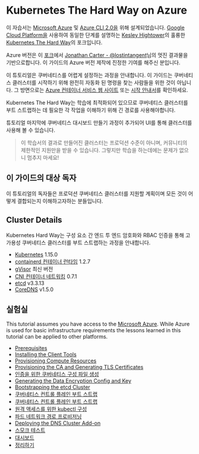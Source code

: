 # Kubernetes The Hard Way on Azure

이 자습서는 [Microsoft Azure](https://azure.microsoft.com) 및 [Azure CLI 2.0을](https://github.com/azure/azure-cli) 위해 설계되었습니다. [Google Cloud Platform을](https://github.com/kelseyhightower/kubernetes-the-hard-way) 사용하여 동일한 단계를 설명하는 [Kesley Hightower](https://twitter.com/kelseyhightower)의 훌륭한 [Kubernetes The Hard Way](https://cloud.google.com)의 포크입니다.

Azure 버전은 이 [포크](https://twitter.com/LostInTangent)에서 [Jonathan Carter - @lostintangent](https://github.com/lostintangent/kubernetes-the-hard-way)님의 멋진 결과물을 기반으로합니다. 이 가이드의 Azure 버전 제작에 진정한 기여를 해주신 분입니다.

이 튜토리얼은 쿠버네티스를 어렵게 설정하는 과정을 안내합니다. 이 가이드는 쿠버네티스 클러스터를 시작하기 위해 완전히 자동화 된 명령을 찾는 사람들을 위한 것이 아닙니다. 그 방면으로는 [Azure 컨테이너 서비스 웹 사이트](https://azure.microsoft.com/en-us/services/container-service) 또는 [시작 안내서](http://kubernetes.io/docs/getting-started-guides)를 확인하세요.

Kubernetes The Hard Way는 학습에 최적화되어 있으므로 쿠버네티스 클러스터를 부트 스트랩하는 데 필요한 각 작업을 이해하기 위해 긴 경로를 사용해야합니다.

튜토리얼 마지막에 쿠버네티스 대시보드 만들기 과정이 추가되어 UI를 통해 클러스터를 사용해 볼 수 있습니다.

> 이 학습서의 결과로 만들어진 클러스터는 프로덕션 수준이 아니며, 커뮤니티의 제한적인 지원만을 받을 수 있습니다. 그렇지만 학습을 하는데에는 문제가 없으니 멈추지 마세요!

## 이 가이드의 대상 독자

이 튜토리얼의 독자들은 프로덕션 쿠버네티스 클러스터를 지원할 계획이며 모든 것이 어떻게 결합되는지 이해하고자하는 분들입니다.

## Cluster Details

Kubernetes Hard Way는 구성 요소 간 엔드 투 엔드 암호화와 RBAC 인증을 통해 고 가용성 쿠버네티스 클러스터를 부트 스트랩하는 과정을 안내합니다.

- [Kubernetes](https://github.com/kubernetes/kubernetes) 1.15.0
- [containerd 컨테이너 런타임](https://github.com/containerd/containerd) 1.2.7
- [gVisor](https://github.com/google/gvisor) 최신 버전
- [CNI 컨테이너 네트워킹](https://github.com/containernetworking/cni) 0.7.1
- [etcd](https://github.com/coreos/etcd) v3.3.13
- [CoreDNS](https://github.com/coredns/coredns) v1.5.0

## 실험실

This tutorial assumes you have access to the [Microsoft Azure](https://azure.microsoft.com). While Azure is used for basic infrastructure requirements the lessons learned in this tutorial can be applied to other platforms.

- [Prerequisites](docs/01-prerequisites.md)
- [Installing the Client Tools](docs/02-client-tools.md)
- [Provisioning Compute Resources](docs/03-compute-resources.md)
- [Provisioning the CA and Generating TLS Certificates](docs/04-certificate-authority.md)
- [인증을 위한 쿠버네티스 구성 파일 생성](docs/05-kubernetes-configuration-files.md)
- [Generating the Data Encryption Config and Key](docs/06-data-encryption-keys.md)
- [Bootstrapping the etcd Cluster](docs/07-bootstrapping-etcd.md)
- [쿠버네티스 컨트롤 플레인 부트 스트랩](docs/08-bootstrapping-kubernetes-controllers.md)
- [쿠버네티스 컨트롤 플레인 부트 스트랩](docs/09-bootstrapping-kubernetes-workers.md)
- [원격 액세스를 위한 kubectl 구성](docs/10-configuring-kubectl.md)
- [파드 네트워크 경로 프로비저닝](docs/11-pod-network-routes.md)
- [Deploying the DNS Cluster Add-on](docs/12-dns-addon.md)
- [스모크 테스트](docs/13-smoke-test.md)
- [대시보드](docs/14-dashboard.md)
- [정리하기](docs/15-cleanup.md)
